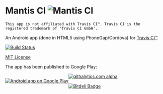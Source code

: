 Mantis CI ![Mantis CI](http://i.imgur.com/6kPtVKC.png) 
=========

```
This app is not affiliated with Travis CI™. Travis CI is the registered trademark of 'Travis CI GmbH'.
```

An Android app (done in HTML5 using PhoneGap/Cordova) for [Travis CI™](https://travis-ci.org/)

[![Build Status](https://travis-ci.org/floydpink/Mantis-CI.png?branch=master)](https://travis-ci.org/floydpink/Mantis-CI)

[MIT License](LICENSE.md)

The app has been published to Google Play:
<p style="float:left;">
  <a href="https://play.google.com/store/apps/details?id=com.floydpink.android.travisci">
    <img alt="Android app on Google Play" src="https://developer.android.com/images/brand/en_app_rgb_wo_60.png" />
  </a>
</p>

[![githalytics.com alpha](https://cruel-carlota.gopagoda.com/b3522e75563951b5ad97075ab49444e8 "githalytics.com")](http://githalytics.com/floydpink/Travis-CI)

[![Bitdeli Badge](https://d2weczhvl823v0.cloudfront.net/floydpink/Travis-CI/trend.png)](https://bitdeli.com/free "Bitdeli Badge")
